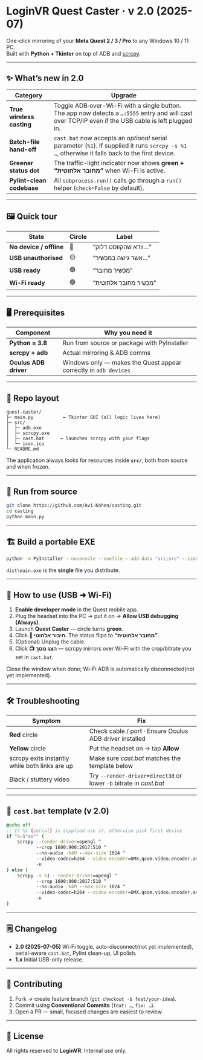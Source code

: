 # LoginVR Quest Caster · v 2.0 (2025-07)

One-click mirroring of your **Meta Quest 2 / 3 / Pro** to any Windows 10 / 11 PC.  
Built with **Python + Tkinter** on top of ADB and [scrcpy].

[scrcpy]: https://github.com/Genymobile/scrcpy

---

## ✨ What’s new in 2.0
| Category | Upgrade |
|----------|---------|
| **True wireless casting** | Toggle ADB‐over-Wi-Fi with a single button. The app now detects a `…:5555` entry and will cast over TCP/IP even if the USB cable is left plugged in. |
| **Batch-file hand-off** | `cast.bat` now accepts an *optional* serial parameter (`%1`). If supplied it runs `scrcpy -s %1 …`, otherwise it falls back to the first device. |
| **Greener status dot** | The traffic-light indicator now shows **green + “מחובר אלחוטית”** when Wi-Fi is active. |
| **Pylint-clean codebase** | All `subprocess.run()` calls go through a `run()` helper (`check=False` by default). |

---

## 🖼️ Quick tour

| State | Circle | Label |
|-------|--------|-------|
| **No device / offline** | 🔴 | “וודא שהקווסט דלוק…” |
| **USB unauthorised** | 🟡 | “אשר גישה במכשיר…” |
| **USB ready** | 🟢 | “מכשיר מחובר” |
| **Wi-Fi ready** | 🟢 | “מכשיר מחובר אלחוטית” |

---

## 🖥️ Prerequisites

| Component | Why you need it |
|-----------|-----------------|
| **Python ≥ 3.8** | Run from source or package with PyInstaller |
| **scrcpy + adb** | Actual mirroring & ADB comms |
| **Oculus ADB driver** | Windows only — makes the Quest appear correctly in `adb devices` |

---

## 📂 Repo layout

```text
quest-caster/
├─ main.py           ← Tkinter GUI (all logic lives here)
├─ src/
│  ├─ adb.exe
│  ├─ scrcpy.exe
│  ├─ cast.bat      ← launches scrcpy with your flags
│  └─ icon.ico
└─ README.md
```

The application always looks for resources inside **`src/`**, both from source and when frozen.

---

## 🚀 Run from source

```bash
git clone https://github.com/Avi-Kohen/casting.git
cd casting
python main.py
```

---

## 🏗️ Build a portable EXE

```cmd
python -m PyInstaller --noconsole --onefile --add-data "src;src" --icon src/temp.ico main.py
```

`dist\main.exe` is the **single** file you distribute.

---

## 📖 How to use (USB ➜ Wi-Fi)

1. **Enable developer mode** in the Quest mobile app.  
2. Plug the headset into the PC → put it on → **Allow USB debugging (Always)**.  
3. Launch **Quest Caster** — circle turns **green**.  
4. Click **📡 חיבור אלחוטי**. The status flips to **“מחובר אלחוטית”**.  
5. (Optional) Unplug the cable.  
6. Click **📺 הצג מסך** — scrcpy mirrors over Wi-Fi with the crop/bitrate you set in `cast.bat`.

Close the window when done; Wi-Fi ADB is automatically disconnected(not yet implemented).

---

## 🛠️ Troubleshooting

| Symptom | Fix |
|---------|-----|
| **Red** circle | Check cable / port · Ensure Oculus ADB driver installed |
| **Yellow** circle | Put the headset on → tap **Allow** |
| scrcpy exits instantly while both links are up | Make sure *cast.bat* matches the template below |
| Black / stuttery video | Try `--render-driver=direct3d` or lower `-b` bitrate in *cast.bat* |

---

## 📝 `cast.bat` template (v 2.0)

```bat
@echo off
:: If %1 (serial) is supplied use it, otherwise pick first device
if "%~1"=="" (
    scrcpy --render-driver=opengl ^
           --crop 1600:900:2017:510 ^
           --no-audio -b4M --max-size 1024 ^
           --video-codec=h264 --video-encoder=OMX.qcom.video.encoder.avc ^
           -n
) else (
    scrcpy -s %1 --render-driver=opengl ^
           --crop 1600:900:2017:510 ^
           --no-audio -b4M --max-size 1024 ^
           --video-codec=h264 --video-encoder=OMX.qcom.video.encoder.avc ^
           -n
)
```

---

## 🗒️ Changelog

* **2.0 (2025-07-05)**   Wi-Fi toggle, auto-disconnect(not yet implemented), serial-aware `cast.bat`, Pylint clean-up, UI polish.  
* **1.x**               Initial USB-only release.

---

## 🤝 Contributing

1. Fork → create feature branch (`git checkout -b feat/your-idea`).  
2. Commit using **Conventional Commits** (`feat: …`, `fix: …`).  
3. Open a PR — small, focused changes are easiest to review.

---

## 📜 License

All rights reserved to **LoginVR**. Internal use only.
